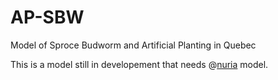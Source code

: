 # AP-SBW
Model of Sproce Budworm and Artificial Planting in Quebec

This is a model still in developement that needs @[nuria](https://github.com/nuaquilue/SBW) model.

